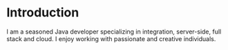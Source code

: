 # Introduction

I am a seasoned Java developer specializing in integration, server-side, full stack and cloud. I enjoy working with passionate and creative individuals.